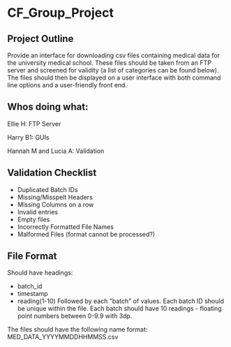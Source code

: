 # CF_Group_Project
## Project Outline
Provide an interface for downloading csv files containing medical data for the university medical school. These files should be taken from an FTP server and screened for validity (a list of categories can be found below). The files should then be displayed on a user interface with both command line options and a user-friendly front end. 

## Whos doing what:
Ellie H: FTP Server

Harry B1: GUIs

Hannah M and Lucia A: Validation

## Validation Checklist
* Duplicated Batch IDs
* Missing/Misspelt Headers 
* Missing Columns on a row
* Invalid entries
* Empty files
* Incorrectly Formatted File Names
* Malformed Files (format cannot be processed?)

## File Format
Should have headings:
* batch_id
* timestamp
* reading(1-10)
Followed by each "batch" of values. Each batch ID should be unique within the file. Each batch should have 10 readings - floating point numbers between 0-9.9 with 3dp. 

The files should have the following name format:
MED_DATA_YYYYMMDDHHMMSS.csv

